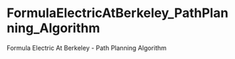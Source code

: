 # FormulaElectricAtBerkeley_PathPlanning_Algorithm
Formula Electric At Berkeley - Path Planning Algorithm
